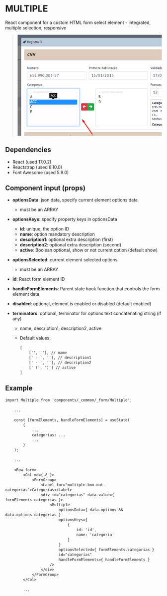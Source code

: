 # MULTIPLE

React component for a custom HTML form select element - integrated, multiple selection, responsive

> ![](_media-readme/img-react-multiple.png)

## Dependencies

- React (used 17.0.2)
- Reactstrap (used 8.10.0)
- Font Awesome (used 5.9.0)

## Component input (props)

- **optionsData**: json data, specify current element options data
	- must be an ARRAY

- **optionsKeys**: specify property keys in optionsData
	- **id**: unique, the option ID
	- **name**: option mandatory description
	- **description1**: optional extra description (first)
	- **description2**: optional extra description (second)
	- **active**: Boolean optional, show or not current option (default show)

- **optionsSelected**: current element selected options
	- must be an ARRAY

- **id**: React form element ID

- **handleFormElements**: Parent state hook function that controls the form element data

- **disabled**: optional, element is enabled or disabled (default enabled)

- **terminators**: optional, terminator for options text concatenating string (if any)
	- name, description1, description2, active
	- Default values:

		```
		[
			['', ''], // name
			[' - ', ''], // description1
			[' - ', ''], // description2
			[' (', ')'] // active
		]
		```

## Example

```
import Multiple from 'components/_common/_form/Multiple';

	...

	const [formElements, handleFormElements] = useState(
		{
			...
			categorias: ...
			...
		}
	);

	...

	<Row form>
		<Col md={ 8 }>
			<FormGroup>
				<Label for="multiple-box-out-categorias">Categorias</Label>
				<div id="categorias" data-value={ formElements.categorias }>
					<Multiple
						optionsData={ data.options && data.options.categorias }
						optionsKeys={
							{
								id: 'id',
								name: 'categoria'
							}
						}
						optionsSelected={ formElements.categorias }
						id="categorias"
						handleFormElements={ handleFormElements }
					/>
				</div>
			</FormGroup>
		</Col>

		...
```
